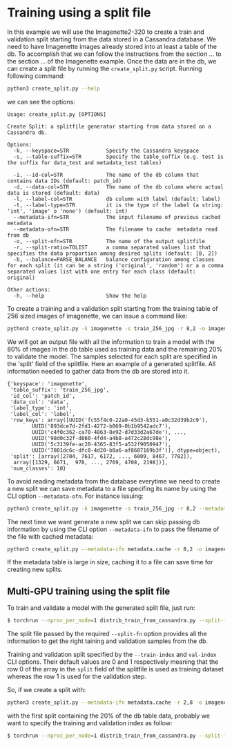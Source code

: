 # Training using a split file
  
In this example we will use the Imagenette2-320 to create a train and
validation split starting from the data stored in a Cassandra database.
We need to have Imagenette images already stored into at least a table of the db. 
To accomplish that we can follow the instructions from the section ... to the section ... of the Imagenette example.
Once the data are in the db, we can create a split file by running the ```create_split.py``` script. Running following command:

```bash
python3 create_split.py --help
```
we can see the options:
```
Usage: create_split.py [OPTIONS]

Create Split: a splitfile generator starting from data stored on a Cassandra db.

Options:  
  -k, --keyspace=STR            Specify the Cassandra keyspace   
  -s, --table-suffix=STR        Specify the table_suffix (e.g. test is the suffix for data_test and metadata_test tables)  
  
  -i, --id-col=STR              The name of the db column that contains data IDs (default: patch_id)  
  -d, --data-col=STR            The name of the db column where actual data is stored (default: data)  
  -l, --label-col=STR           db column with label (default: label)  
  -t, --label-type=STR          it is the type of the label (a string: 'int', 'image' o 'none') (default: int)  
  --metadata-ifn=STR            The input filename of previous cached metadata  
  --metadata-ofn=STR            The filename to cache  metadata read from db  
  -o, --split-ofn=STR           The name of the output splitfile  
  -r, --split-ratio=TOLIST      a comma separated values list that specifies the data proportion among desired splits (default: [8, 2])  
  -b, --balance=PARSE_BALANCE   balance configuration among classes for each split (it can be a string ('original', 'random') or a a comma separated values list with one entry for each class (default: original)  

Other actions:  
  -h, --help                    Show the help  
```

To create a training and a validation split starting from the training table of 256 sized images of imagenette, we can issue a command like:

```bash
python3 create_split.py -k imagenette -s train_256_jpg -r 8,2 -o imagenette_splitfile.pckl
```
We will got an output file with all the information to train a model with the 80% of images in the db table used as training data and the remaining 20% to validate the model. The samples selected for each split are specified in the 'split' field of the splitfile. Here an example of a generated splitfile. All information needed to gather data from the db are stored into it. 

```
{'keyspace': 'imagenette',  
 'table_suffix': 'train_256_jpg',  
 'id_col': 'patch_id',  
 'data_col': 'data',  
 'label_type': 'int',  
 'label_col': 'label',  
 'row_keys': array([UUID('fc55f4c0-22a0-45d3-b551-a0c32d39b2c9'),  
        UUID('893dce7d-2fd1-4272-b069-0b1b9542adc7'),  
        UUID('c4f0c362-ca78-4863-8e92-d7d33d2a67de'), ...,  
        UUID('98d0c32f-d860-4fd4-a4b8-a472c28dc98e'),  
        UUID('5c3139fe-ac20-4365-83f5-a532f9050947'),  
        UUID('7801dc6c-dfc8-4d20-b0a6-af8687169b3f')], dtype=object),  
 'split': [array([2704, 7617, 6172, ..., 6009, 8467, 7782]),  
  array([1329, 6671,  978, ..., 2769, 4708, 2198])],  
 'num_classes': 10}  
```

To avoid reading metadata from the database everytime we need to create a new split we can save metadata to a file specifing its name by using the CLI option ```--metadata-ofn```. For instance issuing:
 
```bash
python3 create_split.py -k imagenette -s train_256_jpg -r 8,2 --metadata-ofn metadata.cache -o imagenette_splitfile.pckl
```

The next time we want generate a new split we can skip passing db information by using the CLI option ```--metadata-ifn``` to pass the filename of the file with cached metadata:

```bash
python3 create_split.py --metadata-ifn metadata.cache -r 8,2 -o imagenette_splitfile.pckl
```

If the metadata table is large in size, caching it to a file can save time for creating new splits.


## Multi-GPU training using the split file

To train and validate a model with the generated split file, just run:

```bash
$ torchrun --nproc_per_node=1 distrib_train_from_cassandra.py --split-fn imagenette_splitfile.pckl -a resnet50 --dali_cpu --b 128 --loss-scale 128.0 --workers 4 --lr=0.4 --opt-level O2
```

The split file passed by the required ```--split-fn``` option provides all the information to get the right taining and validation samples from the db. 

Training and validation split specified by the ```--train-index``` and ```val-index``` CLI options. Their default values are 0 and 1 respectively meaning that the row 0 of the array in the ```split``` field of the splitfile is used as training dataset whereas the row 1 is used for the validation step.

So, if we create a split with:

```bash
python3 create_split.py --metadata-ifn metadata.cache -r 2,8 -o imagenette_splitfile.pckl
```

with the first split containing the 20% of the db table data, probably we want to specify the training and validation index as follow:


```bash
$ torchrun --nproc_per_node=1 distrib_train_from_cassandra.py --split-fn imagenette_splitfile.pckl --train-index 1 --val-index 0 -a resnet50 --dali_cpu --b 128 --loss-scale 128.0 --workers 4 --lr=0.4 --opt-level O2
```
